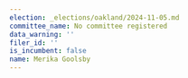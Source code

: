```yaml
---
election: _elections/oakland/2024-11-05.md
committee_name: No committee registered
data_warning: ''
filer_id: ''
is_incumbent: false
name: Merika Goolsby
---
```

